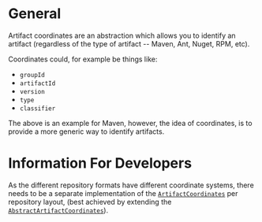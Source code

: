 
# General

Artifact coordinates are an abstraction which allows you to identify an artifact (regardless of the type of artifact -- Maven, Ant, Nuget, RPM, etc).

Coordinates could, for example be things like:
* `groupId`
* `artifactId`
* `version`
* `type`
* `classifier`

The above is an example for Maven, however, the idea of coordinates, is to provide a more generic way to identify artifacts.

# Information For Developers

As the different repository formats have different coordinate systems, there needs to be a separate implementation of the [`ArtifactCoordinates`](https://github.com/strongbox/strongbox/tree/master/strongbox-commons/src/main/java/org/carlspring/strongbox/artifact/coordinates/ArtifactCoordinates.java) per repository layout, (best achieved by extending the [`AbstractArtifactCoordinates`](https://github.com/strongbox/strongbox/tree/master/strongbox-commons/src/main/java/org/carlspring/strongbox/artifact/coordinates/AbstractArtifactCoordinates.java)).

